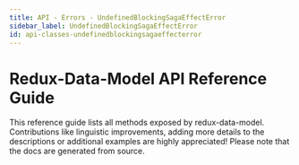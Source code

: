 ```yaml
---
title: API - Errors - UndefinedBlockingSagaEffectError
sidebar_label: UndefinedBlockingSagaEffectError
id: api-classes-undefinedblockingsagaeffecterror
---
```


# Redux-Data-Model API Reference Guide

This reference guide lists all methods exposed by redux-data-model. Contributions like linguistic improvements, adding
more details to the descriptions or additional examples are highly appreciated! Please note that the docs are
generated from source.
